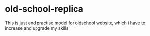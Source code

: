 # old-school-replica
This is just and practise model for oldschool website, which i have to increase and upgrade my skills
